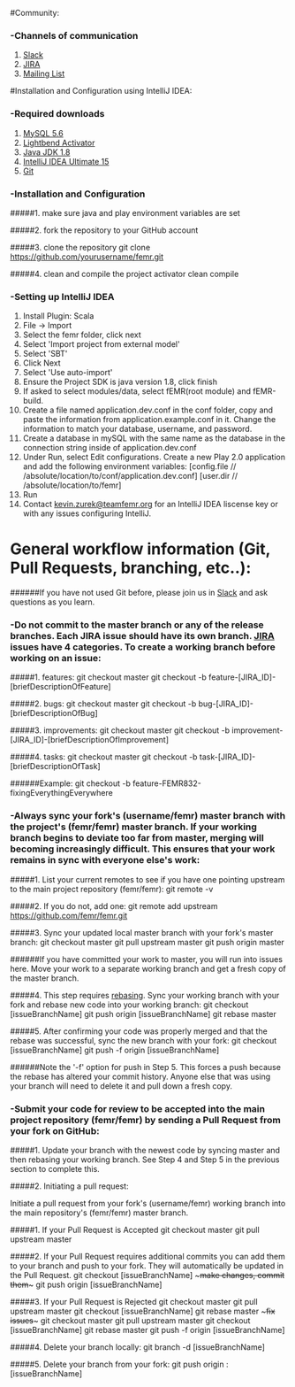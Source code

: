 #Community:

### -Channels of communication
1. [Slack](http://teamfemr.org/slack.html)
2. [JIRA](https://teamfemr.atlassian.net)
3. [Mailing List](https://groups.google.com/forum/#!forum/team-femr)

#Installation and Configuration using IntelliJ IDEA:

### -Required downloads
1. [MySQL 5.6](http://www.mysql.com/)
2. [Lightbend Activator](http://www.lightbend.com/activator/download)
3. [Java JDK 1.8](http://www.oracle.com/technetwork/java/javase/downloads/jdk8-downloads-2133151.html)
4. [IntelliJ IDEA Ultimate 15](http://www.jetbrains.com/idea/)
5. [Git](http://git-scm.com/)

### -Installation and Configuration
#####1. make sure java and play environment variables are set

#####2. fork the repository to your GitHub account

#####3. clone the repository
    git clone https://github.com/yourusername/femr.git

#####4. clean and compile the project
    activator clean compile

### -Setting up IntelliJ IDEA
1. Install Plugin: Scala
2. File -> Import
3. Select the femr folder, click next
4. Select 'Import project from external model'
5. Select 'SBT'
6. Click Next
7. Select 'Use auto-import'
8. Ensure the Project SDK is java version 1.8, click finish
9. If asked to select modules/data, select fEMR(root module) and fEMR-build.
10. Create a file named application.dev.conf in the conf folder, copy and paste the information from application.example.conf in it. Change the information to match your database, username, and password.
11. Create a database in mySQL with the same name as the database in the connection string inside of application.dev.conf
12. Under Run, select Edit configurations. Create a new Play 2.0 application and add the following environment variables:
     [config.file // /absolute/location/to/conf/application.dev.conf]
     [user.dir // /absolute/location/to/femr]
13. Run
14. Contact kevin.zurek@teamfemr.org for an IntelliJ IDEA liscense key or with any issues configuring IntelliJ.


# General workflow information (Git, Pull Requests, branching, etc..):

######If you have not used Git before, please join us in [Slack](http://teamfemr.org/slack.html) and ask questions as you learn.

### -Do not commit to the master branch or any of the release branches. Each JIRA issue should have its own branch. [JIRA](https://teamfemr.atlassian.net) issues have 4 categories. To create a working branch before working on an issue:

#####1. features:
    git checkout master
    git checkout -b feature-[JIRA_ID]-[briefDescriptionOfFeature]

#####2. bugs:
    git checkout master
    git checkout -b bug-[JIRA_ID]-[briefDescriptionOfBug]

#####3. improvements:
    git checkout master
    git checkout -b improvement-[JIRA_ID]-[briefDescriptionOfImprovement]

#####4. tasks:
    git checkout master
    git checkout -b task-[JIRA_ID]-[briefDescriptionOfTask]

######Example: git checkout -b feature-FEMR832-fixingEverythingEverywhere

### -Always sync your fork's (username/femr) master branch with the project's (femr/femr) master branch. If your working branch begins to deviate too far from master, merging will becoming increasingly difficult. This ensures that your work remains in sync with everyone else's work:

#####1. List your current remotes to see if you have one pointing upstream to the main project repository (femr/femr):
    git remote -v

#####2. If you do not, add one:
    git remote add upstream https://github.com/femr/femr.git

#####3. Sync your updated local master branch with your fork's master branch:
    git checkout master
    git pull upstream master
    git push origin master

######If you have committed your work to master, you will run into issues here. Move your work to a separate working branch and get a fresh copy of the master branch.

#####4. This step requires [rebasing](https://git-scm.com/docs/git-rebase). Sync your working branch with your fork and rebase new code into your working branch:
	git checkout [issueBranchName]
    git push origin [issueBranchName]
	git rebase master

#####5. After confirming your code was properly merged and that the rebase was successful, sync the new branch with your fork:
    git checkout [issueBranchName]
    git push -f origin [issueBranchName]

######Note the '-f' option for push in Step 5. This forces a push because the rebase has altered your commit history. Anyone else that was using your branch will need to delete it and pull down a fresh copy.

### -Submit your code for review to be accepted into the main project repository (femr/femr) by sending a Pull Request from your fork on GitHub:

#####1. Update your branch with the newest code by syncing master and then rebasing your working branch. See Step 4 and Step 5 in the previous section to complete this.

#####2. Initiating a pull request:

Initiate a pull request from your fork's (username/femr) working branch into the main repository's (femr/femr) master branch.

#####1. If your Pull Request is Accepted
	git checkout master
	git pull upstream master   

#####2. If your Pull Request requires additional commits you can add them to your branch and push to your fork. They will automatically be updated in the Pull Request.
    git checkout [issueBranchName]
    ~~~make changes, commit them~~~
    git push origin [issueBranchName]

#####3. If your Pull Request is Rejected
    git checkout master
    git pull upstream master
    git checkout [issueBranchName]
    git rebase master
    ~~~fix issues~~~
    git checkout master
    git pull upstream master
    git checkout [issueBranchName]
    git rebase master
    git push -f origin [issueBranchName]

#####4. Delete your branch locally:
    git branch -d [issueBranchName]

#####5. Delete your branch from your fork:
	git push origin :[issueBranchName]
